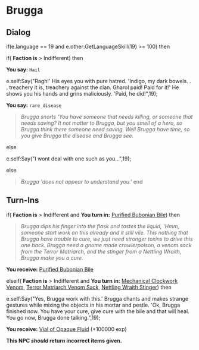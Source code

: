 # Brugga
## Dialog

if(e.language == 19 and e.other:GetLanguageSkill(19) >= 100) then


if( **Faction is** > Indifferent) then



**You say:** `Hail`





e.self:Say("Ragh!' His eyes you with pure hatred. 'Indigo, my dark bowels. . . treachery it is, treachery against the clan. Gharol paid! Paid for it!' He shows you his hands and grins maliciously. 'Paid, he did!",19);



**You say:** `rare disease`





>*Brugga snorts 'You have someone that needs killing, or someone that needs saving? It not matter to Brugga, but you smell of a hero, so Brugga think there someone need saving. Well Brugga have time, so you give Brugga the disease and Brugga see.*




else



e.self:Say("I wont deal with one such as you...",19);


else


 >*Brugga 'does not appear to understand you.'*
end

## Turn-Ins





if( **Faction is** > Indifferent and  **You turn in:** [Purified Bubonian Bile](/item/29302)) then


>*Brugga dips his finger into the flask and tastes the liquid, 'Hmm, someone start work on this already and it still vile. This nothing that Brugga have trouble to cure, we just need stronger toxins to drive this one back. Brugga need a gnome made crawlerpoison, a venom sack from the Terror Matriarch, and the stinger from a Nettling Wraith, Brugga make you a cure.*


 **You receive:**  [Purified Bubonian Bile](/item/29302) 

elseif( **Faction is** > Indifferent and  **You turn in:** [Mechanical Clockwork Venom](/item/29297), [Terror Matriarch Venom Sack](/item/29298), [Nettling Wraith Stinger](/item/29299)) then


e.self:Say("Yes, Brugga work with this.' Brugga chants and makes strange gestures while mixing the objects in his mortar and pestle. 'Ok, Brugga finished now. You have your cure, give cure with the bile and that will heal. You go now, Brugga done talking.",19);





 **You receive:**  [Vial of Opaque Fluid](/item/29295) (+100000 exp)

**This NPC *should* return incorrect items given.**
